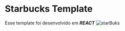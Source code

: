 # Starbucks Template

Esse template foi desenvolvido em ***REACT***
![starBuks](https://user-images.githubusercontent.com/110024369/197395404-def3766b-fa9d-465d-b025-98fc4c515913.png)

